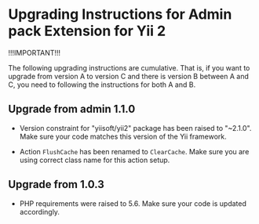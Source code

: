 Upgrading Instructions for Admin pack Extension for Yii 2
=========================================================

!!!IMPORTANT!!!

The following upgrading instructions are cumulative. That is,
if you want to upgrade from version A to version C and there is
version B between A and C, you need to following the instructions
for both A and B.

Upgrade from admin 1.1.0
------------------------

* Version constraint for "yiisoft/yii2" package has been raised to "~2.1.0". Make sure your code
  matches this version of the Yii framework. 

* Action `FlushCache` has been renamed to `ClearCache`. Make sure you are using correct class name
 for this action setup.


Upgrade from 1.0.3
------------------

* PHP requirements were raised to 5.6. Make sure your code is updated accordingly.
